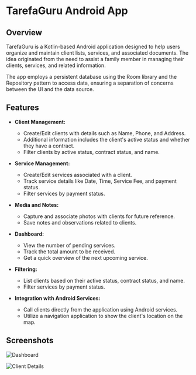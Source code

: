 # TarefaGuru Android App

## Overview

TarefaGuru is a Kotlin-based Android application designed to help users organize and maintain client lists, services, and associated documents. The idea originated from the need to assist a family member in managing their clients, services, and related information.

The app employs a persistent database using the Room library and the Repository pattern to access data, ensuring a separation of concerns between the UI and the data source.

## Features

- **Client Management:**
  - Create/Edit clients with details such as Name, Phone, and Address.
  - Additional information includes the client's active status and whether they have a contract.
  - Filter clients by active status, contract status, and name.

- **Service Management:**
  - Create/Edit services associated with a client.
  - Track service details like Date, Time, Service Fee, and payment status.
  - Filter services by payment status.

- **Media and Notes:**
  - Capture and associate photos with clients for future reference.
  - Save notes and observations related to clients.

- **Dashboard:**
  - View the number of pending services.
  - Track the total amount to be received.
  - Get a quick overview of the next upcoming service.

- **Filtering:**
  - List clients based on their active status, contract status, and name.
  - Filter services by payment status.

- **Integration with Android Services:**
  - Call clients directly from the application using Android services.
  - Utilize a navigation application to show the client's location on the map.

## Screenshots

![Dashboard](https://github.com/johulk/TarefaGuru/assets/2285304/0eef8b92-1fcf-4db3-b268-b95ed61ade69)

![Client Details](https://github.com/johulk/TarefaGuru/assets/2285304/05f73bcb-6882-4314-9fc8-ce7eb913256e)
